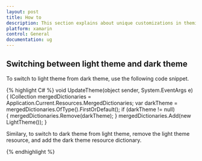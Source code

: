 ```yaml
---
layout: post
title: How to
description: This section explains about unique customizations in theming in Syncfusion controls
platform: xamarin
control: General
documentation: ug
---
```


## Switching between light theme and dark theme

To switch to light theme from dark theme, use the following code snippet.

{% highlight C# %} 
void UpdateTheme(object sender, System.EventArgs e)
{
    ICollection<ResourceDictionary> mergedDictionaries = Application.Current.Resources.MergedDictionaries;
    var darkTheme = mergedDictionaries.OfType<DarkTheme>().FirstOrDefault();
    if (darkTheme != null)  
    {
        mergedDictionaries.Remove(darkTheme);
    }
    mergedDictionaries.Add(new LightTheme());
}

Similary, to switch to dark theme from light theme, remove the light theme resource, and add the dark theme resource dictionary.

{% endhighlight %}